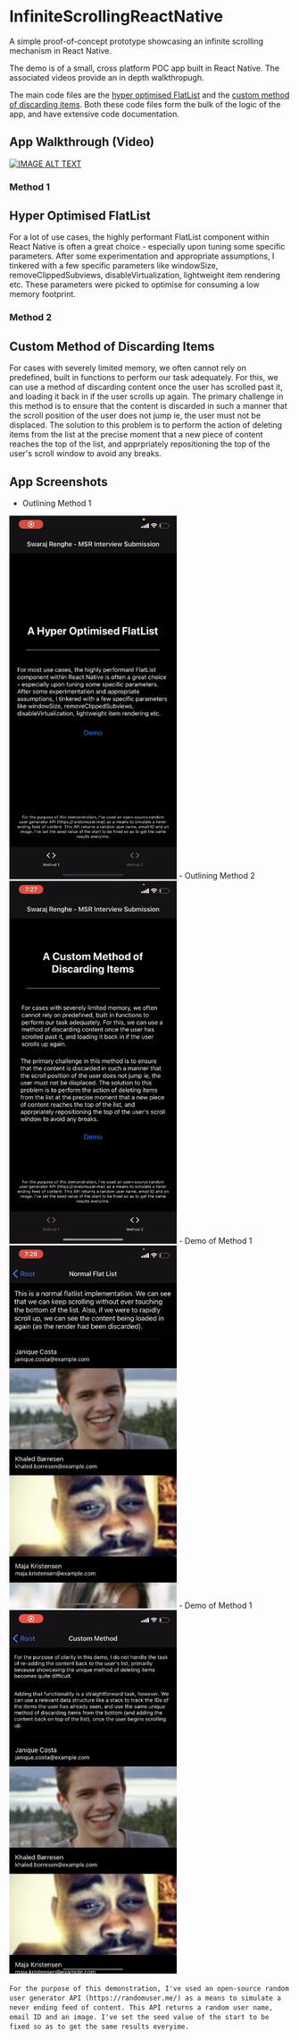 # InfiniteScrollingReactNative
A simple proof-of-concept prototype showcasing an infinite scrolling mechanism in React Native.

The demo is of a small, cross platform POC app built in React Native. The associated videos provide an in depth walkthropugh.

The main code files are the [hyper optimised FlatList](https://github.com/SwarajRenghe/InfiniteScrollingReactNative/blob/main/screens/OptimisedFlatList.tsx) and the [custom method of discarding items](https://github.com/SwarajRenghe/InfiniteScrollingReactNative/blob/main/screens/MyMethod.tsx). Both these code files form the bulk of the logic of the app, and have extensive code documentation.

## App Walkthrough (Video)
[![IMAGE ALT TEXT](http://img.youtube.com/vi/sYts4qdcuBg/0.jpg)](http://www.youtube.com/watch?v=sYts4qdcuBg "Infinite Scrolling in React Native - Demo")

### Method 1
## Hyper Optimised FlatList
For a lot of use cases, the highly performant FlatList component within React Native is often a great choice - especially upon tuning some specific parameters. After some experimentation and appropriate assumptions, I tinkered with a few specific parameters like windowSize, removeClippedSubviews, disableVirtualization, lightweight item rendering etc. These parameters were picked to optimise for consuming a low memory footprint.

### Method 2
## Custom Method of Discarding Items
For cases with severely limited memory, we often cannot rely on predefined, built in functions to perform our task adequately. For this, we can use a method of discarding content once the user has scrolled past it, and loading it back in if the user scrolls up again. The primary challenge in this method is to ensure that the content is discarded in such a manner that the scroll position of the user does not jump ie, the user must not be displaced. The solution to this problem is to perform the action of deleting items from the list at the precise moment that a new piece of content reaches the top of the list, and apprpriately repositioning the top of the user's scroll window to avoid any breaks. 

## App Screenshots
- Outlining Method 1
<img src="https://github.com/SwarajRenghe/InfiniteScrollingReactNative/blob/main/1.PNG" width="300">
- Outlining Method 2
<img src="https://github.com/SwarajRenghe/InfiniteScrollingReactNative/blob/main/2.PNG" width="300">
- Demo of Method 1
<img src="https://github.com/SwarajRenghe/InfiniteScrollingReactNative/blob/main/3.PNG" width="300">
- Demo of Method 1
<img src="https://github.com/SwarajRenghe/InfiniteScrollingReactNative/blob/main/4.PNG" width="300">

`For the purpose of this demonstration, I've used an open-source random user generator API (https://randomuser.me/) as a means to simulate a never ending feed of content. This API returns a random user name, email ID and an image. I've set the seed value of the start to be fixed so as to get the same results everyime.`


